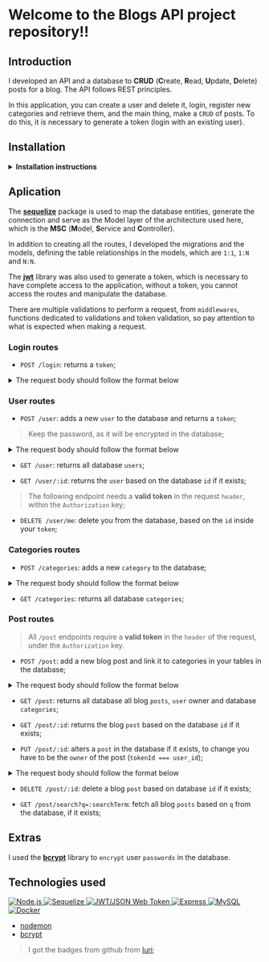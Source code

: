 # Welcome to the Blogs API project repository!!

## Introduction

I developed an API and a database to **CRUD** (**C**reate, **R**ead, **U**pdate, **D**elete) posts for a blog. The API follows REST principles.

In this application, you can create a user and delete it, login, register new categories and retrieve them, and the main thing, make a `CRUD` of posts. To do this, it is necessary to generate a token (login with an existing user).

## Installation

<details>
<summary><strong>Installation instructions</strong></summary>

### Clone the repository

```bash
git clone git@github.com:lucas-da-silva/project-blogs-api.git
```

### Enter the repository

```bash
cd project-blogs-api
```

### Climbing the containers (docker is needed)

```bash
docker-compose up -d
```

### Entering the Node.js container

```bash
docker exec -it blogs_api bash
```

### Install dependencies

```bash
npm install
```

### Run the application (will create the database, tables and values for them)

```bash
npm start
```

> You can use [Thunder Client](https://www.thunderclient.com/) or [Insomnia](https://insomnia.rest/) (or whatever) to check the API.

### To stop containers

```bash
docker-compose down
```

</details>

## Aplication

The **[sequelize](https://sequelize.org/)** package is used to map the database entities, generate the connection and serve as the Model layer of the architecture used here, which is the **MSC** (**M**odel, **S**ervice and **C**ontroller).

In addition to creating all the routes, I developed the migrations and the models, defining the table relationships in the models, which are `1:1`, `1:N` and `N:N`.

The **[jwt](https://jwt.io/)** library was also used to generate a token, which is necessary to have complete access to the application, without a token, you cannot access the routes and manipulate the database.

There are multiple validations to perform a request, from `middlewares`, functions dedicated to validations and token validation, so pay attention to what is expected when making a request.

### Login routes

- `POST /login`: returns a `token`;
<details>
    <summary>The request body should follow the format below</summary>


```JSON
    {
      "email": "lewishamilton@gmail.com",
      "password": "123456"
    }
```

</details>

### User routes

- `POST /user`: adds a new `user` to the database and returns a `token`;

> Keep the password, as it will be encrypted in the database;

<details>
    <summary>The request body should follow the format below</summary>


```JSON
    {
      "displayName": "Brett Wiltshire",
      "email": "brett@email.com",
      "password": "123456",
      "image": "http://4.bp.blogspot.com/_YA50adQ-7vQ/S1gfR_6ufpI/AAAAAAAAAAk/1ErJGgRWZDg/S45/brett.png"
    }
```

</details>

- `GET /user`: returns all database `users`;

- `GET /user/:id`: returns the `user` based on the database `id` if it exists;

> The following endpoint needs a **valid token** in the request `header`, within the `Authorization` key;

- `DELETE /user/me`: delete you from the database, based on the `id` inside your `token`;

### Categories routes

- `POST /categories`: adds a new `category` to the database;
<details>
    <summary>The request body should follow the format below</summary>


```JSON
    {
      "name": "Typescript"
    }
```

</details>

- `GET /categories`: returns all database `categories`;

### Post routes

> All `/post` endpoints require a **valid token** in the `header` of the request, under the `Authorization` key.

- `POST /post`: add a new blog post and link it to categories in your tables in the database;
<details>
    <summary>The request body should follow the format below</summary>


```JSON
    {
      "title": "Latest updates, August 1st",
      "content": "The whole text for the blog post goes here in this key",
      "categoryIds": [1, 2]
    }
```

</details>

- `GET /post`: returns all database all blog `posts`, `user` owner and database `categories`;

- `GET /post/:id`: returns the blog `post` based on the database `id` if it exists;

- `PUT /post/:id`: alters a `post` in the database if it exists, to change you have to be the `owner` of the post (`tokenId === user_id`);
<details>
    <summary>The request body should follow the format below</summary>


```JSON
    {
      "title": "Latest updates, August 1st",
      "content": "The whole text for the blog post goes here in this key"
    }
```

</details>

- `DELETE /post/:id`: delete a blog `post` based on database `id` if it exists;

- `GET /post/search?q=:searchTerm`: fetch all blog `posts` based on `q` from the database, if it exists;

## Extras

I used the [**bcrypt**](https://www.npmjs.com/package/bcrypt) library to `encrypt` user `passwords` in the database.

## Technologies used

<p>
<a href='https://nodejs.org/en/'>
  <img src='https://img.shields.io/badge/Node.js-43853D?style=for-the-badge&logo=node.js&logoColor=white' alt='Node.js' />
</a>
<a href='https://sequelize.org/'>
  <img src='https://img.shields.io/badge/Sequelize-52B0E7?style=for-the-badge&logo=Sequelize&logoColor=white' alt='Sequelize' />
</a>
<a href='https://jwt.io/'>
  <img src='https://img.shields.io/badge/JWT-black?style=for-the-badge&logo=JSON%20web%20tokens' alt='JWT/JSON Web Token' />
</a>
<a href='https://expressjs.com/'>
  <img src='https://img.shields.io/badge/Express.js-404D59?style=for-the-badge' alt='Express' />
</a>
<a href='https://www.mysql.com/'>
  <img src='https://img.shields.io/badge/MySQL-00000F?style=for-the-badge&logo=mysql&logoColor=white' alt='MySQL' />
</a>
<a href='https://www.docker.com/'>
  <img src='https://img.shields.io/badge/Docker-2496ED?style=for-the-badge&logo=docker&logoColor=white' alt='Docker' />
</a>
</p>

- [nodemon](https://nodemon.io/)
- [bcrypt](https://www.npmjs.com/package/bcrypt)

> I got the badges from github from [Iuri](https://github.com/iuricode);
